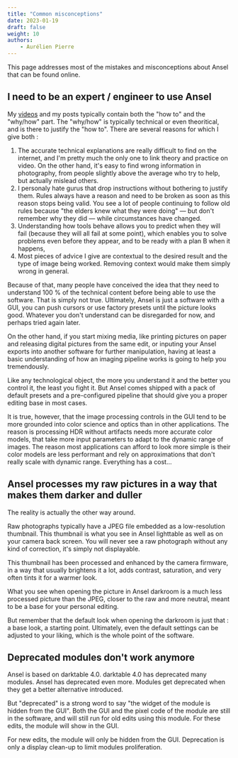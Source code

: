 ```yaml
---
title: "Common misconceptions"
date: 2023-01-19
draft: false
weight: 10
authors:
    - Aurélien Pierre
---
```


This page addresses most of the mistakes and misconceptions about Ansel that can be found online.

<!--more-->

## I need to be an expert / engineer to use Ansel

My [videos](https://www.youtube.com/channel/UCmsSn3fujI81EKEr4NLxrcg) and my posts typically contain both the "how to" and the "why/how" part. The "why/how" is typically technical or even theoritical, and is there to justify the "how to". There are several reasons for which I give both :

1. The accurate technical explanations are really difficult to find on the internet, and I'm pretty much the only one to link theory and practice on video. On the other hand, it's easy to find wrong information in photography, from people slightly above the average who try to help, but actually mislead others.
2. I personaly hate gurus that drop instructions without bothering to justify them. Rules always have a reason and need to be broken as soon as this reason stops being valid. You see a lot of people continuing to follow old rules because "the elders knew what they were doing" — but don't remember why they did — while circumstances have changed.
3. Understanding how tools behave allows you to predict when they will fail (because they will all fail at some point), which enables you to solve problems even before they appear, and to be ready with a plan B when it happens,
4. Most pieces of advice I give are contextual to the desired result and the type of image being worked. Removing context would make them simply wrong in general.

Because of that, many people have conceived the idea that they need to understand 100 % of the technical content before being able to use the software. That is simply not true. Ultimately, Ansel is just a software with a GUI, you can push cursors or use factory presets until the picture looks good. Whatever you don't understand can be disregarded for now, and perhaps tried again later.

On the other hand, if you start mixing media, like printing pictures on paper and releasing digital pictures from the same edit, or inputing your Ansel exports into another software for further manipulation, having at least a basic understanding of how an imaging pipeline works is going to help you tremendously.

Like any technological object, the more you understand it and the better you control it, the least you fight it. But Ansel comes shipped with a pack of default presets and a pre-configured pipeline that should give you a proper editing base in most cases.

It is true, however, that the image processing controls in the GUI tend to be more grounded into color science and optics than in other applications. The reason is processing HDR without artifacts needs more accurate color models, that take more input parameters to adapt to the dynamic range of images. The reason most applications can afford to look more simple is their color models are less performant and rely on approximations that don't really scale with dynamic range. Everything has a cost…

## Ansel processes my raw pictures in a way that makes them darker and duller

The reality is actually the other way around.

Raw photographs typically have a JPEG file embedded as a low-resolution thumbnail. This thumbnail is what you see in Ansel lighttable as well as on your camera back screen. You will never see a raw photograph without any kind of correction, it's simply not displayable.

This thumbnail has been processed and enhanced by the camera firmware, in a way that usually brightens it a lot, adds contrast, saturation, and very often tints it for a warmer look.

What you see when opening the picture in Ansel darkroom is a much less processed picture than the JPEG, closer to the raw and more neutral, meant to be a base for your personal editing.

But remember that the default look when opening the darkroom is just that : a base look, a starting point. Ultimately, even the default settings can be adjusted to your liking, which is the whole point of the software.

## Deprecated modules don't work anymore

Ansel is based on darktable 4.0. darktable 4.0 has deprecated many modules. Ansel has deprecated even more. Modules get deprecated when they get a better alternative introduced.

But "deprecated" is a strong word to say "the widget of the module is hidden from the GUI". Both the GUI and the pixel code of the module are still in the software, and will still run for old edits using this module. For these edits, the module will show in the GUI.

For new edits, the module will only be hidden from the GUI. Deprecation is only a display clean-up to limit modules proliferation.
